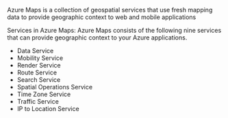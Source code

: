 Azure Maps is a collection of geospatial services that use fresh mapping data to provide geographic context to web and mobile applications

Services in Azure Maps: 
Azure Maps consists of the following nine services that can provide geographic context to your Azure applications.

* Data Service                                      
* Mobility Service
* Render Service                                    
* Route Service 
* Search Service                                    
* Spatial Operations Service
* Time Zone Service                                 
* Traffic Service
* IP to Location Service
